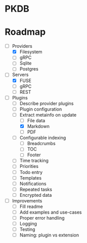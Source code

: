 # PKDB

# Roadmap

* [ ] Providers
  * [X] Filesystem
  * [ ] gRPC
  * [ ] Sqlite
  * [ ] Postgres
* [ ] Servers
  * [X] FUSE
  * [ ] gRPC
  * [ ] REST
* [ ] Plugins
  * [ ] Describe provider plugins
  * [ ] Plugin configuration
  * [ ] Extract metainfo on update
    * [ ] File data
    * [X] Markdown
    * [ ] PDF
  * [ ] Configurable indexing
    * [ ] Breadcrumbs
    * [ ] TOC
    * [ ] Footer
  * [ ] Time tracking
  * [ ] Priorities
  * [ ] Todo entry
  * [ ] Templates
  * [ ] Notifications
  * [ ] Repeated tasks
  * [ ] Encrypted data
* [ ] Improvements
  * [ ] Fill readme
  * [ ] Add examples and use-cases
  * [ ] Proper error handling
  * [ ] Logging
  * [ ] Testing
  * [ ] Naming: plugin vs extension
